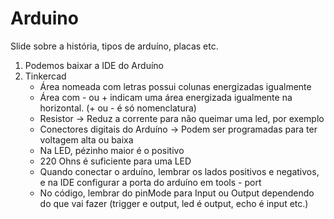 # Arduino
Slide sobre a história, tipos de arduíno, placas etc.  

1. Podemos baixar a IDE do Arduíno
2. Tinkercad
    * Área nomeada com letras possui colunas energizadas igualmente
    * Área com - ou + indicam uma área energizada igualmente na horizontal. (+ ou - é só nomenclatura)
    * Resistor -> Reduz a corrente para não queimar uma led, por exemplo
    * Conectores digitais do Arduíno -> Podem ser programadas para ter voltagem alta ou baixa
    * Na LED, pézinho maior é o positivo
    * 220 Ohns é suficiente para uma LED
    * Quando conectar o arduíno, lembrar os lados positivos e negativos, e na IDE configurar a porta do arduíno em tools - port
    * No código, lembrar do pinMode para Input ou Output dependendo do que vai fazer (trigger e output, led é output, echo é input etc.)